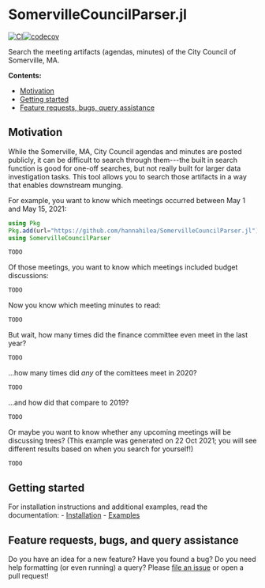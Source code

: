 # SomervilleCouncilParser.jl

[![CI](https://github.com/hannahilea/SomervilleCouncilParser.jl/actions/workflows/CI.yml/badge.svg)](https://github.com/hannahilea/SomervilleCouncilParser.jl/actions/workflows/CI.yml)[![codecov](https://codecov.io/gh/hannahilea/SomervilleCouncilParser.jl/branch/main/graph/badge.svg?token=tkZevnibtf)](https://codecov.io/gh/hannahilea/SomervilleCouncilParser.jl)

Search the meeting artifacts (agendas, minutes) of the City Council of Somerville, MA.

**Contents:**

- [Motivation](#motivation)
- [Getting started](#getting-started)
- [Feature requests, bugs, query assistance](#feature-requests-bugs-and-query-assistance)

## Motivation
While the Somerville, MA, City Council agendas and minutes are posted publicly, it can be difficult to search through them---the built in search function is good for one-off searches, but not really built for larger data investigation tasks. This tool allows you to search those artifacts in a way that enables downstream munging. 

For example, you want to know which meetings occurred between May 1 and May 15, 2021: 
```julia
using Pkg
Pkg.add(url="https://github.com/hannahilea/SomervilleCouncilParser.jl")
using SomervilleCouncilParser

TODO
```

Of those meetings, you want to know which meetings included budget discussions: 
```julia
TODO
```

Now you know which meeting minutes to read:
```julia
TODO
```

But wait, how many times did the finance committee even meet in the last year?
```julia
TODO
```

...how many times did _any_ of the comittees meet in 2020?
```julia
TODO
```

...and how did that compare to 2019?
```julia
TODO
```

Or maybe you want to know whether any upcoming meetings will be discussing trees? (This example was generated on 22 Oct 2021; you will see different results based on when you search for yourself!)
```julia
TODO
```

## Getting started
For installation instructions and additional examples, read the documentation: 
    - [Installation](#TODO)
    - [Examples](#TODO)

## Feature requests, bugs, and query assistance
Do you have an idea for a new feature? Have you found a bug? Do you need help formatting (or even running) a query? Please [file an issue](https://github.com/hannahilea/SomervilleCouncilParser.jl/issues/new/choose) or open a pull request!
